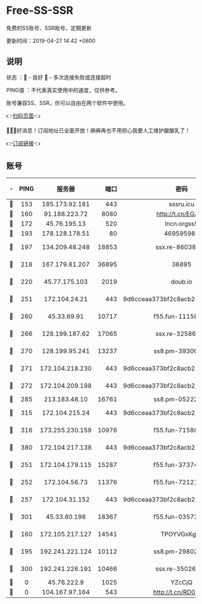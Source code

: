 # Free-SS-SSR

免费的SS账号、SSR账号，定期更新

更新时间：2019-04-27 14:42 +0800

## 说明

状态     ：🙂 - 良好 🙁 - 多次连接失败或连接超时

PING值   ：不代表真实使用中的速度，仅供参考。

账号兼容SS、SSR，你可以自由在两个软件中使用。

👉[扫码页面](https://liesauer.github.io/Free-SS-SSR/)👈

🎉🎉🎉好消息！订阅地址已全面开放！麻麻再也不用担心我要人工维护酸酸乳了！

👉[订阅链接](https://www.liesauer.net/yogurt/subscribe?ACCESS_TOKEN=DAYxR3mMaZAsaqUb)👈

## 账号

|-|PING|服务器|端口|密码|加密方式|区域|
|:----:|:----:|:-----:|-----:|:----:|:----:|:----:|
|🙂|153|185.173.92.181|443|sssru.icu|rc4-md5|RU|
|🙂|160|91.188.223.72|8080|http://t.cn/EGJIyrl|rc4-md5|RU|
|🙂|172|45.76.195.13|520|lncn.orgss5|rc4|JP|
|🙂|193|178.128.178.51|80|469595985|chacha20|US|
|🙂|197|134.209.48.248|18853|ssx.re-86038973|aes-256-cfb|US|
|🙂|218|167.179.81.207|36895|36895|aes-256-cfb|JP|
|🙂|220|45.77.175.103|2019|doub.io|aes-128-ctr|SG|
|🙂|251|172.104.24.21|443|9d6cceaa373bf2c8acb22e60b6a58be6|aes-256-cfb|US|
|🙂|260|45.33.69.91|10717|f55.fun-11158314|aes-256-cfb|US|
|🙂|266|128.199.187.62|17065|ssx.re-32586020|aes-256-cfb|SG|
|🙂|270|128.199.95.241|13237|ss8.pm-39300610|aes-256-cfb|SG|
|🙂|271|172.104.218.230|443|9d6cceaa373bf2c8acb22e60b6a58be6|aes-256-cfb|US|
|🙂|272|172.104.209.198|443|9d6cceaa373bf2c8acb22e60b6a58be6|aes-256-cfb|US|
|🙂|285|213.183.48.10|16761|ss8.pm-05222807|rc4-md5|RU|
|🙂|315|172.104.215.24|443|9d6cceaa373bf2c8acb22e60b6a58be6|aes-256-cfb|US|
|🙂|316|173.255.230.159|10976|f55.fun-71588324|aes-256-cfb|US|
|🙂|380|172.104.217.138|443|9d6cceaa373bf2c8acb22e60b6a58be6|aes-256-cfb|US|
|🙂|251|172.104.179.115|15287|f55.fun-37374553|aes-256-cfb|SG|
|🙂|252|172.104.56.73|11376|f55.fun-72121138|aes-256-cfb|SG|
|🙂|257|172.104.31.152|443|9d6cceaa373bf2c8acb22e60b6a58be6|aes-256-cfb|US|
|🙂|301|45.33.80.198|18367|f55.fun-03573008|aes-256-cfb|US|
|🙁|160|172.105.217.127|14541|TPOYVGxKglpi|aes-256-cfb|JP|
|🙁|195|192.241.221.124|10112|ss8.pm-29802599|aes-256-cfb|US|
|🙁|300|192.241.226.191|10466|ssx.re-35026033|aes-256-cfb|US|
|🙁|0|45.76.222.9|1025|YZcCjQ|rc4-md5|JP|
|🙁|0|104.167.97.164|543|http://t.cn/RD0D7sx|rc4-md5|CA|
